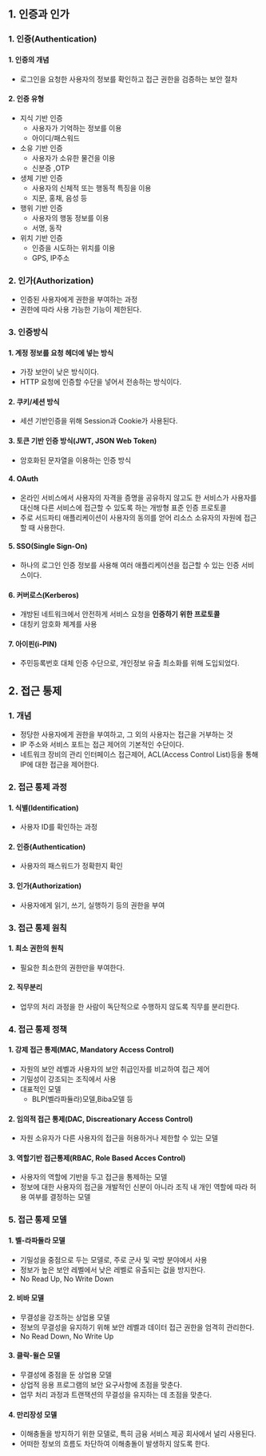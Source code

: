 ## 1. 인증과 인가
### 1. 인증(Authentication)
#### 1. 인증의 개념
- 로그인을 요청한 사용자의 정보를 확인하고 접근 권한을 검증하는 보안 절차

#### 2. 인증 유형
- 지식 기반 인증
  - 사용자가 기억하는 정보를 이용
  - 아이디/패스워드
- 소유 기반 인증
  - 사용자가 소유한 물건을 이용
  - 신분증 ,OTP
- 생체 기반 인증
  - 사용자의 신체적 또는 행동적 특징을 이용
  - 지문, 홍채, 음성 등
- 행위 기반 인증
  - 사용자의 행동 정보를 이용
  - 서명, 동작
- 위치 기반 인증
  - 인증을 시도하는 위치를 이용
  - GPS, IP주소

### 2. 인가(Authorization)
- 인증된 사용자에게 권한을 부여하는 과정
- 권한에 따라 사용 가능한 기능이 제한된다.

### 3. 인증방식
#### 1. 계정 정보를 요청 헤더에 넣는 방식
- 가장 보안이 낮은 방식이다.
- HTTP 요청에 인증할 수단을 넣어서 전송하는 방식이다.
#### 2. 쿠키/세션 방식
- 세션 기반인증을 위해 Session과 Cookie가 사용된다.

#### 3. 토큰 기반 인증 방식(JWT, JSON Web Token)
- 암호화된 문자열을 이용하는 인증 방식

#### 4. OAuth
- 온라인 서비스에서 사용자의 자격을 증명을 공유하지 않고도 한 서비스가 사용자를 대신해 다른 서비스에 접근할 수 있도록 하는 개방형 표준 인증 프로토콜
- 주로 서드파티 애플리케이션이 사용자의 동의를 얻어 리소스 소유자의 자원에 접근할 때 사용한다.

#### 5. SSO(Single Sign-On)
- 하나의 로그인 인증 정보를 사용해 여러 애플리케이션을 접근할 수 있는 인증 서비스이다.

#### 6. 커버로스(Kerberos)
- 개방된 네트워크에서 안전하게 서비스 요청을 **인증하기 위한 프로토콜**
- 대칭키 암호화 체계를 사용

#### 7. 아이핀(i-PIN)
- 주민등록번호 대체 인증 수단으로, 개인정보 유출 최소화를 위해 도입되었다.

## 2. 접근 통제
### 1. 개념
- 정당한 사용자에게 권한을 부여하고, 그 외의 사용자는 접근을 거부하는 것
- IP 주소와 서비스 포트는 접근 제어의 기본적인 수단이다.
- 네트워크 장비의 관리 인터페이스 접근제어, ACL(Access Control List)등을 통해 IP에 대한 접근을 제어한다.

### 2. 접근 통제 과정
#### 1. 식별(Identification)
- 사용자 ID를 확인하는 과정
#### 2. 인증(Authentication)
- 사용자의 패스워드가 정확한지 확인
#### 3. 인가(Authorization)
- 사용자에게 읽기, 쓰기, 실행하기 등의 권한을 부여

### 3. 접근 통제 원칙
#### 1. 최소 권한의 원칙
- 필요한 최소한의 권한만을 부여한다.
#### 2. 직무분리
- 업무의 처리 과정을 한 사람이 독단적으로 수행하지 않도록 직무를 분리한다.

### 4. 접근 통제 정책
#### 1. 강제 접근 통제(MAC, Mandatory Access Control)
- 자원의 보안 레벨과 사용자의 보안 취급인자를 비교하여 접근 제어
- 기밀성이 강조되는 조직에서 사용
- 대표적인 모델
  - BLP(벨라파듈라)모델,Biba모델 등
#### 2. 임의적 접근 통제(DAC, Discreationary Access Control)
- 자원 소유자가 다른 사용자의 접근을 허용하거나 제한할 수 있는 모델

#### 3. 역할기반 접근통제(RBAC, Role Based Acces Control)
- 사용자의 역할에 기반을 두고 접근을 통제하는 모델
- 정보에 대한 사용자의 접근을 개발적인 신분이 아니라 조직 내 개인 역할에 따라 허용 여부를 결정하는 모델

### 5. 접근 통제 모델
#### 1. 벨-라파둘라 모델
- 기밀성을 중점으로 두는 모델로, 주로 군사 및 국방 분야에서 사용
- 정보가 높은 보안 레벨에서 낮은 레벨로 유출되는 겂을 방지한다.
- No Read Up, No Write Down

#### 2. 비바 모델
- 무결성을 강조하는 상업용 모델
- 정보의 무결성을 유지하기 위해 보안 레벨과 데이터 접근 권한을 엄격히 관리한다.
- No Read Down, No Write Up

#### 3. 클락-윌슨 모델
- 무결성에 중점을 둔 상업용 모델
- 상업적 응용 프로그램의 보안 요구사항에 초점을 맞춘다.
- 업무 처리 과정과 트랜잭션의 무결성을 유지하는 데 초점을 맞춘다.

#### 4. 만리장성 모델
- 이해충돌을 방지하기 위한 모델로, 특히 금융 서비스 제공 회사에서 널리 사용된다.
- 어떠한 정보의 흐름도 차단하여 이해충돌이 발생하지 않도록 한다.